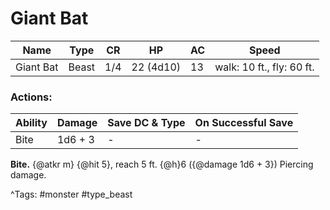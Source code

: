 # Giant Bat

| Name | Type | CR | HP | AC | Speed |
|------|------|----|----|----|-------|
| Giant Bat | Beast | 1/4 | 22 (4d10) | 13 | walk: 10 ft., fly: 60 ft. |

### Actions:

| Ability | Damage | Save DC & Type | On Successful Save |
|---------|--------|----------------|--------------------|
| Bite | 1d6 + 3 | - | - |


**Bite.** {@atkr m} {@hit 5}, reach 5 ft. {@h}6 ({@damage 1d6 + 3}) Piercing damage.

^Tags: #monster #type_beast